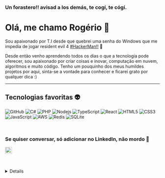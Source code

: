 ### Un forastero!! avisad a los demás, te cogí, te cógí.

# Olá, me chamo Rogério 👋

Sou apaixonado por T.I desde que quebrei uma senha do Windows que me impedia de jogar resident evil 4 [#HackerMan!!]() 🤣

Desde então venho aprendendo todos os dias o que a tecnologia pode oferecer, sou apaixonado por criar coisas e inovar, computação em nuvem, algoritmos e muito código. Tenho um pouquinho dos meus humildes projetos por aqui, sinta-se a vontade para conhecer e ficarei grato por qualquer dica :) 

---
## Tecnologias favoritas 👽
![GitHub](https://img.shields.io/badge/GitHub-100000?style=for-the-badge&logo=github&logoColor=white)
![C#](https://img.shields.io/badge/C%23-239120?style=for-the-badge&logo=c-sharp&logoColor=white)
![PHP](https://img.shields.io/badge/PHP-777BB4?style=for-the-badge&logo=php&logoColor=white)
![Nodejs](https://img.shields.io/badge/Node.js-43853D?style=for-the-badge&logo=node.js&logoColor=white)
![TypeScript](https://img.shields.io/badge/TypeScript-007ACC?style=for-the-badge&logo=typescript&logoColor=white)
![React](https://img.shields.io/badge/React-20232A?style=for-the-badge&logo=react&logoColor=61DAFB)
![HTML5](https://img.shields.io/badge/HTML5-E34F26?style=for-the-badge&logo=html5&logoColor=white)
![CSS3](https://img.shields.io/badge/CSS3-1572B6?style=for-the-badge&logo=css3&logoColor=white)
![JavaScript](https://img.shields.io/badge/JavaScript-F7DF1E?style=for-the-badge&logo=javascript&logoColor=black)
![AWS](https://img.shields.io/badge/Amazon_AWS-232F3E?style=for-the-badge&logo=amazon-aws&logoColor=white)
![Redis](https://img.shields.io/badge/redis-CC0000.svg?&style=for-the-badge&logo=redis&logoColor=white)
![SQLite](https://img.shields.io/badge/SQLite-07405E?style=for-the-badge&logo=sqlite&logoColor=white)
 
 <br />
 
 ### Se quiser conversar, só adicionar no LinkedIn, não mordo 🐶 
 [<img align="center" alt="holisitc_developer | LinkedIn" width="22px" src="https://cdn.jsdelivr.net/npm/simple-icons@v3/icons/linkedin.svg" />][linkedin]


 <br />
 
 
 <br />
<details>
  <img align="left" alt="Rogerio's GitHub Top Languages" src="https://github-readme-stats.vercel.app/api/top-langs/?username=rhogerin" />
  
  <br />
</details>

<br />


[linkedin]: https://www.linkedin.com/in/josesouzarogerio/
